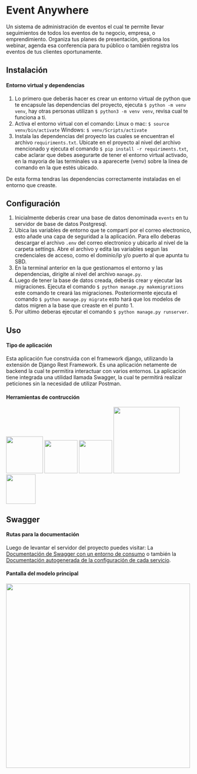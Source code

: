 # Event Anywhere
Un sistema de administración de eventos el cual te permite llevar seguimientos de todos los eventos de tu negocio, empresa, o emprendimiento. Organiza tus planes de presentación, gestiona los webinar, agenda esa conferencia para tu público o también registra los eventos de tus clientes oportunamente.

## Instalación
#### Entorno virtual y dependencias
1. Lo primero que deberás hacer es crear un entorno virtual de python que te encapsule las dependencias del proyecto, ejecuta `$ python -m venv venv`, hay otras personas utilizan `$ python3 -m venv venv`, revisa cual te funciona a ti.
2. Activa el entorno virtual con el comando:
  Linux o mac: `$ source venv/bin/activate`
  Windows: `$ venv/Scripts/activate`
3. Instala las dependencias del proyecto las cuales se encuentran el archivo `requiriments.txt`. Ubicate en el proyecto al nivel del archivo mencionado y ejecuta el comando `$ pip install -r requiriments.txt`, cabe aclarar que debes asegurarte de tener el entorno virtual activado, en la mayoria de las terminales va a aparecerte (venv) sobre la linea de comando en la que estés ubicado.

De esta forma tendras las dependencias correctamente instaladas en el entorno que creaste.

## Configuración
1. Inicialmente deberás crear una base de datos denominada `events` en tu servidor de base de datos Postgresql.
2. Ubica las variables de entorno que te compartí por el correo electronico, esto añade una capa de seguridad a la aplicación. Para ello deberas descargar el archivo `.env` del correo electronico y ubicarlo al nivel de la carpeta settings. Abre el archivo y edita las variables segun las credenciales de acceso, como el dominio/ip y/o puerto al que apunta tu SBD.
3. En la terminal anterior en la que gestionamos el entorno y las dependencias, dirigite al nivel del archivo `manage.py`.
4. Luego de tener la base de datos creada, deberás crear y ejecutar las migraciones. Ejecuta el comando `$ python manage.py makemigrations` este comando te creará las migraciones. Posteriormente ejecuta el comando `$ python manage.py migrate` esto hará que los modelos de datos migren a la base que creaste en el punto 1. 
5. Por ultimo deberas ejecutar el comando `$ python manage.py runserver`.

## Uso
#### Tipo de aplicación
Esta aplicación fue construida con el framework django, utilizando la extensión de Django Rest Framework. Es una aplicación netamente de backend la cual te permitira interactuar con varios entornos. La aplicación tiene integrada una utilidad llamada Swagger, la cual te permitirá realizar peticiones sin la necesidad de utilizar Postman.

#### Herramientas de contrucción
<p align="left">
<img src="https://github.com/sebastiannarvaez23/event-anywhere/assets/88569352/d96abd89-7804-4fa5-816c-5ea41e8100ab" width="100" />
<img src="https://static-00.iconduck.com/assets.00/git-icon-1024x1024-pqp7u4hl.png" width="auto" height="90">
<img src="https://user-images.githubusercontent.com/88569352/218375255-d9a28190-10e2-44ad-b13d-721292e46815.png" width="90">
<img src="https://www.django-rest-framework.org/img/logo.png" width="180">
<img src="https://user-images.githubusercontent.com/88569352/229976087-c6d3eba8-ef91-4ff4-8260-a8f38a88093e.png" width="auto" height="80">
</p>

## Swagger
#### Rutas para la documentación
Luego de levantar el servidor del proyecto puedes visitar:
La [Documentación de Swagger con un entorno de consumo](http://localhost:8000/redoc/) o también la 
[Documentación autogenerada de la configuración de cada servicio](http://localhost:8000/docs/).

#### Pantalla del modelo principal
<img src="https://github.com/sebastiannarvaez23/event-anywhere/assets/88569352/1bbfde6d-1a94-44ab-b009-b04a85b025fa" width="500" />
